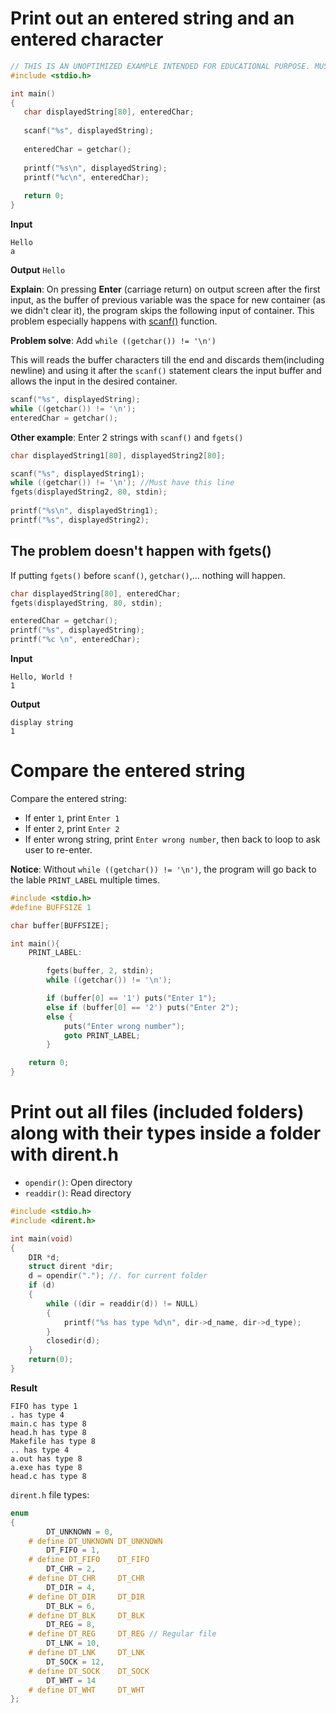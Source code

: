 # Print out an entered string and an entered character

```c
// THIS IS AN UNOPTIMIZED EXAMPLE INTENDED FOR EDUCATIONAL PURPOSE. MUST NOT DO THIS IN PRACTICAL IMPLEMENTATION
#include <stdio.h> 

int main() 
{ 
   char displayedString[80], enteredChar;
      
   scanf("%s", displayedString); 
      
   enteredChar = getchar(); 
      
   printf("%s\n", displayedString);       
   printf("%c\n", enteredChar); 
      
   return 0; 
} 
```

**Input**

```
Hello
a
```

**Output** ``Hello``

**Explain**: On pressing **Enter** (carriage return) on output screen after the first input, as the buffer of previous variable was the space for new container (as we didn't clear it), the program skips the following input of container. This problem especially happens with [scanf()](https://github.com/TranPhucVinh/C/blob/master/Physical%20layer/File%20IO/stdio/stdin%20and%20stdout%20API.md#scanf) function.

**Problem solve**: Add ``while ((getchar()) != '\n')``

This will reads the buffer characters till the end and discards them(including newline) and using it after the ``scanf()`` statement clears the input buffer and allows the input in the desired container.

```c
scanf("%s", displayedString); 
while ((getchar()) != '\n');
enteredChar = getchar(); 
```

**Other example**: Enter 2 strings with ``scanf()`` and ``fgets()``

```c
char displayedString1[80], displayedString2[80];

scanf("%s", displayedString1);
while ((getchar()) != '\n'); //Must have this line
fgets(displayedString2, 80, stdin);    
   
printf("%s\n", displayedString1); 
printf("%s", displayedString2); 
```

## The problem doesn't happen with fgets()

If putting ``fgets()`` before ``scanf()``, ``getchar()``,... nothing will happen.

```c
char displayedString[80], enteredChar;
fgets(displayedString, 80, stdin); 

enteredChar = getchar(); 
printf("%s", displayedString); 
printf("%c \n", enteredChar);
```

**Input**

```
Hello, World !
1
```
**Output**
```
display string
1 
```

# Compare the entered string

Compare the entered string:
* If enter ``1``, print ``Enter 1``
* If enter ``2``, print ``Enter 2``
* If enter wrong string, print ``Enter wrong number``, then back to loop to ask user to re-enter.

**Notice**: Without ``while ((getchar()) != '\n')``, the program will go back to the lable ``PRINT_LABEL`` multiple times.

```c
#include <stdio.h>
#define BUFFSIZE 1

char buffer[BUFFSIZE];

int main(){
	PRINT_LABEL:	

	    fgets(buffer, 2, stdin);
        while ((getchar()) != '\n');

		if (buffer[0] == '1') puts("Enter 1");
		else if (buffer[0] == '2') puts("Enter 2");
		else {
			puts("Enter wrong number");
			goto PRINT_LABEL;
		}	

	return 0;
}
```

# Print out all files (included folders) along with their types inside a folder with dirent.h

* ``opendir()``: Open directory
* ``readdir()``: Read directory

```c
#include <stdio.h>
#include <dirent.h>

int main(void)
{
    DIR *d;
    struct dirent *dir;
    d = opendir("."); //. for current folder
    if (d)
    {
        while ((dir = readdir(d)) != NULL)
        {
            printf("%s has type %d\n", dir->d_name, dir->d_type);
        }
        closedir(d);
    }
    return(0);
}
```
**Result**
```
FIFO has type 1
. has type 4
main.c has type 8
head.h has type 8
Makefile has type 8
.. has type 4
a.out has type 8
a.exe has type 8
head.c has type 8
```
``dirent.h`` file types:

```c
enum
{
    	DT_UNKNOWN = 0,
	# define DT_UNKNOWN	DT_UNKNOWN
	    DT_FIFO = 1,
	# define DT_FIFO	DT_FIFO
	    DT_CHR = 2,
	# define DT_CHR		DT_CHR
	    DT_DIR = 4,
	# define DT_DIR		DT_DIR
	    DT_BLK = 6,
	# define DT_BLK		DT_BLK
	    DT_REG = 8,
	# define DT_REG		DT_REG // Regular file
	    DT_LNK = 10,
	# define DT_LNK		DT_LNK
	    DT_SOCK = 12,
	# define DT_SOCK	DT_SOCK
	    DT_WHT = 14
	# define DT_WHT		DT_WHT
};
```

